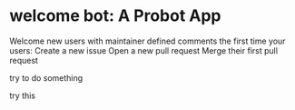 # welcome bot: A Probot App

Welcome new users with maintainer defined comments the first time your users:
 Create a new issue
 Open a new pull request
 Merge their first pull request

try to do something




try this
